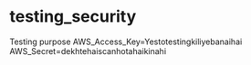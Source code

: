 # testing_security
Testing purpose
AWS_Access_Key=Yestotestingkiliyebanaihai
AWS_Secret=dekhtehaiscanhotahaikinahi
